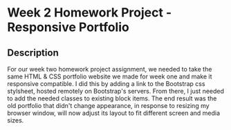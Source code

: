 # Week 2 Homework Project - Responsive Portfolio

## Description 

For our week two homework project assignment, we needed to take the same HTML & CSS portfolio website we made for week one and make it responsive compatible.  I did this by adding a link to the Bootstrap css stylsheet, hosted remotely on Bootstrap's servers.  From there, I just needed to add the needed classes to existing block items.  The end result was the old portfolio that didn't change appearance, in response to resizing my browser window, will now adjust its layout to fit different screen and media sizes.